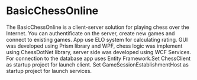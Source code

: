 # BasicChessOnline
The BasicChessOnline is a client-server solution for playing chess over the Internet. You can authentificate on the server,
create new games and connect to existing games. App use ELO system for calculating rating.
GUI was developed using Prism library and WPF, chess logic was implement using ChessDotNet library, 
server side was developed using WCF Services. For connection to the database app uses Entity Framework.Set ChessClient as startup project for launch client.
Set GameSessionEstablishmentHost as startup project for launch services.
